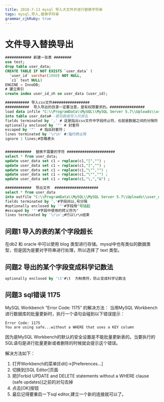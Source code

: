 ```yaml
---
title: 2018-7-13 mysql 导入大文件并进行替换字符串
tags: mysql,导入,替换字符串
grammar_cjkRuby: true
---
```

# 文件导入替换导出


``` sql
############ 新建一张表 ########
use test;
drop table user_data;
CREATE TABLE IF NOT EXISTS `user_data` (
  `user_id` varchar(1000) NOT NULL,
  `c1` text NULL)
ENGINE = InnoDB;
# 建立索引
create index user_id_zh on user_data (user_id);

########### 导入csv文件#################
###########  导入导出的目录一定要注意，是有权限要求的。################
load data infile "C:\\ProgramData\\MySQL\\MySQL Server 5.7\\Uploads\\user_data.csv"  #CSV文件存放路径
into table user_data#--要将数据导入的表名
fields terminated by ',' # 这是指出csv文件中字段终止符，也就是数据之间的分隔符；
optionally enclosed by '"' # 封套符
escaped by '"'  # 指出封套符；
lines terminated by '\r\n' #:指行终止符
ignore 1 lines;#忽略表头


############  替换不需要的字符 ######################
select * from user_data;
update user_data set c1 = replace(c1,"[","") ;
update user_data set c1 = replace(c1,"]","") ;
update user_data set c1 = replace(c1,"\"","") ;
update user_data set c1 = replace(c1,"\"","") ;
update user_data set c1 = replace(c1,"\,","&") ;

############  导出文件  ####################
select * from user_data   
into outfile "C:\\ProgramData\\MySQL\\MySQL Server 5.7\\Uploads\\user_data_out.csv" 
fields terminated by ','#字段间以,号分隔
#optionally enclosed by '"'#字段用"号括起
#escaped by '"'#字段中使用的转义符为"
lines terminated by '\r\n';#行以\r\n结束
```
## 问题1 导入的表的某个字段超长
在db2 和 oracle 中可以使用 blog 类型进行存储。mysql中也有类似的数据类型，但是因为是要对字符串进行处理，所以选择了 text 类型。

## 问题2 导出的某个字段变成科学记数法

``` sql
optionally enclosed by '\t'#\t  为制表符，防止变成科学记数法
```
## 问题3 sql错误 1175
MySQL Workbench “Error Code: 1175” 的解决方法：
当用MySQL Workbench进行数据库的批量更新时，执行一个语句会碰到以下错误提示：
```
Error Code: 1175
You are using safe...without a WHERE that uses a KEY column
```
 
因为是MySQL Workbench的默认的安全设置是不能批量更新表的。当要执行的SQL语句是进行批量更新或者删除的时候就会提示这个错误。


解决方法如下：

1. 打开Workbench的菜单[Edit]->[Preferences...]
2. 切换到[SQL Editor]页面
3. 把[Forbid UPDATE and DELETE statements without a WHERE clause (safe updates)]之前的对勾去掉
4. 点击[OK]按钮
5. 最后记得要重启一下sql editor,建立一个新的连接就可以了。
